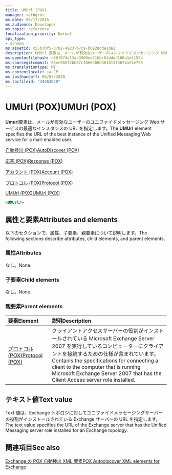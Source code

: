 ```yaml
---
title: UMUrl (POX)
manager: sethgros
ms.date: 09/17/2015
ms.audience: Developer
ms.topic: reference
localization_priority: Normal
api_type:
- schema
ms.assetid: c55b7bf5-3702-4923-b7c9-b0928cde1de2
description: UMUrl 要素は、メールが有効なユーザーのユニファイドメッセージング Web サービスの最適なインスタンスの URL を指定します。
ms.openlocfilehash: c80f874e13ac3909ee51bbc63dded100a1e41524
ms.sourcegitcommit: 88ec988f2bb67c1866d06b361615f3674a24e795
ms.translationtype: MT
ms.contentlocale: ja-JP
ms.lasthandoff: 06/03/2020
ms.locfileid: "44463028"
---
```

# <a name="umurl-pox"></a><span data-ttu-id="6eb95-103">UMUrl (POX)</span><span class="sxs-lookup"><span data-stu-id="6eb95-103">UMUrl (POX)</span></span>

<span data-ttu-id="6eb95-104">**Umurl**要素は、メールが有効なユーザーのユニファイドメッセージング Web サービスの最適なインスタンスの URL を指定します。</span><span class="sxs-lookup"><span data-stu-id="6eb95-104">The **UMUrl** element specifies the URL of the best instance of the Unified Messaging Web service for a mail-enabled user.</span></span> 
  
[<span data-ttu-id="6eb95-105">自動検出 (POX)</span><span class="sxs-lookup"><span data-stu-id="6eb95-105">AutoDiscover (POX)</span></span>](autodiscover-pox.md)
  
[<span data-ttu-id="6eb95-106">応答 (POX)</span><span class="sxs-lookup"><span data-stu-id="6eb95-106">Response (POX)</span></span>](response-pox.md)
  
[<span data-ttu-id="6eb95-107">アカウント (POX)</span><span class="sxs-lookup"><span data-stu-id="6eb95-107">Account (POX)</span></span>](account-pox.md)
  
[<span data-ttu-id="6eb95-108">プロトコル (POX)</span><span class="sxs-lookup"><span data-stu-id="6eb95-108">Protocol (POX)</span></span>](protocol-pox.md)
  
[<span data-ttu-id="6eb95-109">UMUrl (POX)</span><span class="sxs-lookup"><span data-stu-id="6eb95-109">UMUrl (POX)</span></span>](umurl-pox.md)
  
```xml
<UMUrl/>
```

## <a name="attributes-and-elements"></a><span data-ttu-id="6eb95-110">属性と要素</span><span class="sxs-lookup"><span data-stu-id="6eb95-110">Attributes and elements</span></span>

<span data-ttu-id="6eb95-111">以下のセクションで、属性、子要素、親要素について説明します。</span><span class="sxs-lookup"><span data-stu-id="6eb95-111">The following sections describe attributes, child elements, and parent elements.</span></span>
  
### <a name="attributes"></a><span data-ttu-id="6eb95-112">属性</span><span class="sxs-lookup"><span data-stu-id="6eb95-112">Attributes</span></span>

<span data-ttu-id="6eb95-113">なし。</span><span class="sxs-lookup"><span data-stu-id="6eb95-113">None.</span></span>
  
### <a name="child-elements"></a><span data-ttu-id="6eb95-114">子要素</span><span class="sxs-lookup"><span data-stu-id="6eb95-114">Child elements</span></span>

<span data-ttu-id="6eb95-115">なし。</span><span class="sxs-lookup"><span data-stu-id="6eb95-115">None.</span></span>
  
### <a name="parent-elements"></a><span data-ttu-id="6eb95-116">親要素</span><span class="sxs-lookup"><span data-stu-id="6eb95-116">Parent elements</span></span>

|<span data-ttu-id="6eb95-117">**要素**</span><span class="sxs-lookup"><span data-stu-id="6eb95-117">**Element**</span></span>|<span data-ttu-id="6eb95-118">**説明**</span><span class="sxs-lookup"><span data-stu-id="6eb95-118">**Description**</span></span>|
|:-----|:-----|
|[<span data-ttu-id="6eb95-119">プロトコル (POX)</span><span class="sxs-lookup"><span data-stu-id="6eb95-119">Protocol (POX)</span></span>](protocol-pox.md) <br/> |<span data-ttu-id="6eb95-120">クライアントアクセスサーバーの役割がインストールされている Microsoft Exchange Server 2007 を実行しているコンピューターにクライアントを接続するための仕様が含まれています。</span><span class="sxs-lookup"><span data-stu-id="6eb95-120">Contains the specifications for connecting a client to the computer that is running Microsoft Exchange Server 2007 that has the Client Access server role installed.</span></span>  <br/> |
   
## <a name="text-value"></a><span data-ttu-id="6eb95-121">テキスト値</span><span class="sxs-lookup"><span data-stu-id="6eb95-121">Text value</span></span>

<span data-ttu-id="6eb95-122">Text 値は、Exchange トポロジに対してユニファイドメッセージングサーバーの役割がインストールされている Exchange サーバーの URL を指定します。</span><span class="sxs-lookup"><span data-stu-id="6eb95-122">The text value specifies the URL of the Exchange server that has the Unified Messaging server role installed for an Exchange topology.</span></span>
  
## <a name="see-also"></a><span data-ttu-id="6eb95-123">関連項目</span><span class="sxs-lookup"><span data-stu-id="6eb95-123">See also</span></span>



[<span data-ttu-id="6eb95-124">Exchange の POX 自動検出 XML 要素</span><span class="sxs-lookup"><span data-stu-id="6eb95-124">POX Autodiscover XML elements for Exchange</span></span>](pox-autodiscover-xml-elements-for-exchange.md)


